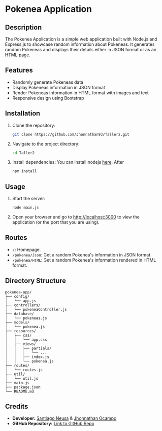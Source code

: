 # Pokenea Application

## Description
The Pokenea Application is a simple web application built with Node.js and Express.js to showcase random information about Pokeneas. It generates random Pokeneas and displays their details either in JSON format or as an HTML page.

## Features
- Randomly generate Pokeneas data
- Display Pokeneas information in JSON format
- Render Pokeneas information in HTML format with images and text
- Responsive design using Bootstrap

## Installation
1. Clone the repository:
   ```bash
   git clone https://github.com/Jhonnathan93/Taller2.git
   ```
2. Navigate to the project directory:
   ```bash
   cd Taller2
   ```
3. Install dependencies:
   You can install nodejs [here](https://nodejs.org/en/).
   After
   ```bash
   npm install
   ```

## Usage
1. Start the server:
   ```bash
   node main.js
   ```
2. Open your browser and go to [http://localhost:3000](http://localhost:3000) to view the application (or the port that you are using).

## Routes
- `/`: Homepage.
- `/pokenea/Json`: Get a random Pokenea's information in JSON format.
- `/pokenea/HTML`: Get a random Pokenea's information rendered in HTML format.

## Directory Structure
```
pokenea-app/
├── config/
│   └── app.js
├── controllers/
│   └── pokeneaController.js
├── database/
│   └── pokeneas.js
├── models/
│   └── pokenea.js
├── resources/
│   ├── css/
│   │   └── app.css
│   ├── views/
│   │   ├── partials/
│   │   │   └── ... 
│   │   ├── index.js
│   │   └── pokenea.js
├── routes/
│   └── routes.js
├── util/
│   └── util.js
├── main.js
├── package.json
└── README.md
```

## Credits
- **Developer:** [Santiago Neusa](sneusar@eafit.edu.co) & [Jhonnathan Ocampo](jsocampod@eafit.edu.co)
- **GitHub Repository:** [Link to GitHub Repo](https://github.com/your-username/pokenea-app)